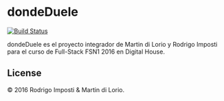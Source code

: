 # dondeDuele

[![Build Status](https://travis-ci.org/laravel/framework.svg)](https://travis-ci.org/laravel/framework)

dondeDuele es el proyecto integrador de Martin di Lorio y Rodrigo Imposti para el curso de Full-Stack FSN1 2016 en Digital House.

## License

© 2016 Rodrigo Imposti & Martin di Lorio.
